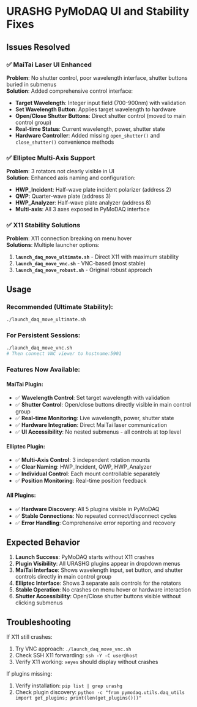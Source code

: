 # URASHG PyMoDAQ UI and Stability Fixes

## Issues Resolved

### ✅ MaiTai Laser UI Enhanced
**Problem**: No shutter control, poor wavelength interface, shutter buttons buried in submenus  
**Solution**: Added comprehensive control interface:
- **Target Wavelength**: Integer input field (700-900nm) with validation
- **Set Wavelength Button**: Applies target wavelength to hardware
- **Open/Close Shutter Buttons**: Direct shutter control (moved to main control group)
- **Real-time Status**: Current wavelength, power, shutter state
- **Hardware Controller**: Added missing `open_shutter()` and `close_shutter()` convenience methods

### ✅ Elliptec Multi-Axis Support  
**Problem**: 3 rotators not clearly visible in UI  
**Solution**: Enhanced axis naming and configuration:
- **HWP_Incident**: Half-wave plate incident polarizer (address 2)
- **QWP**: Quarter-wave plate (address 3) 
- **HWP_Analyzer**: Half-wave plate analyzer (address 8)
- **Multi-axis**: All 3 axes exposed in PyMoDAQ interface

### ✅ X11 Stability Solutions
**Problem**: X11 connection breaking on menu hover  
**Solutions**: Multiple launcher options:

1. **`launch_daq_move_ultimate.sh`** - Direct X11 with maximum stability
2. **`launch_daq_move_vnc.sh`** - VNC-based (most stable)
3. **`launch_daq_move_robust.sh`** - Original robust approach

## Usage

### Recommended (Ultimate Stability):
```bash
./launch_daq_move_ultimate.sh
```

### For Persistent Sessions:
```bash
./launch_daq_move_vnc.sh
# Then connect VNC viewer to hostname:5901
```

### Features Now Available:

#### MaiTai Plugin:
- ✅ **Wavelength Control**: Set target wavelength with validation
- ✅ **Shutter Control**: Open/close buttons directly visible in main control group
- ✅ **Real-time Monitoring**: Live wavelength, power, shutter state
- ✅ **Hardware Integration**: Direct MaiTai laser communication
- ✅ **UI Accessibility**: No nested submenus - all controls at top level

#### Elliptec Plugin:
- ✅ **Multi-Axis Control**: 3 independent rotation mounts
- ✅ **Clear Naming**: HWP_Incident, QWP, HWP_Analyzer
- ✅ **Individual Control**: Each mount controllable separately
- ✅ **Position Monitoring**: Real-time position feedback

#### All Plugins:
- ✅ **Hardware Discovery**: All 5 plugins visible in PyMoDAQ
- ✅ **Stable Connections**: No repeated connect/disconnect cycles
- ✅ **Error Handling**: Comprehensive error reporting and recovery

## Expected Behavior

1. **Launch Success**: PyMoDAQ starts without X11 crashes
2. **Plugin Visibility**: All URASHG plugins appear in dropdown menus
3. **MaiTai Interface**: Shows wavelength input, set button, and shutter controls directly in main control group
4. **Elliptec Interface**: Shows 3 separate axis controls for the rotators  
5. **Stable Operation**: No crashes on menu hover or hardware interaction
6. **Shutter Accessibility**: Open/Close shutter buttons visible without clicking submenus

## Troubleshooting

If X11 still crashes:
1. Try VNC approach: `./launch_daq_move_vnc.sh`
2. Check SSH X11 forwarding: `ssh -Y -C user@host`
3. Verify X11 working: `xeyes` should display without crashes

If plugins missing:
1. Verify installation: `pip list | grep urashg`
2. Check plugin discovery: `python -c "from pymodaq.utils.daq_utils import get_plugins; print(len(get_plugins()))"`